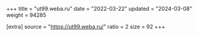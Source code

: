 +++
title = "ut99.weba.ru"
date = "2022-03-22"
updated = "2024-03-08"
weight = 94285

[extra]
source = "https://ut99.weba.ru/"
ratio = 2
size = 92
+++
